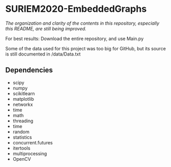 # SURIEM2020-EmbeddedGraphs

*The organization and clarity of the contents in this repository, especially this README, are still being improved.*

For best results: Download the entire repository, and use Main.py

Some of the data used for this project was too big for GitHub, but its source is still documented in /data/Data.txt

## Dependencies
- scipy  
- numpy  
- scikitlearn  
- matplotlib  
- networkx
- time  
- math  
- threading  
- time
- random
- statistics
- concurrent.futures
- itertools
- multiprocessing
- OpenCV

